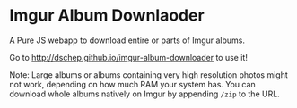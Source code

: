 Imgur Album Downlaoder
======================

A Pure JS webapp to download entire or parts of Imgur albums.

Go to http://dschep.github.io/imgur-album-downloader to use it!

Note: Large albums or albums containing very high resolution photos
might not work, depending on how much RAM your system has. You can
download whole albums natively on Imgur by appending `/zip` to the URL.
